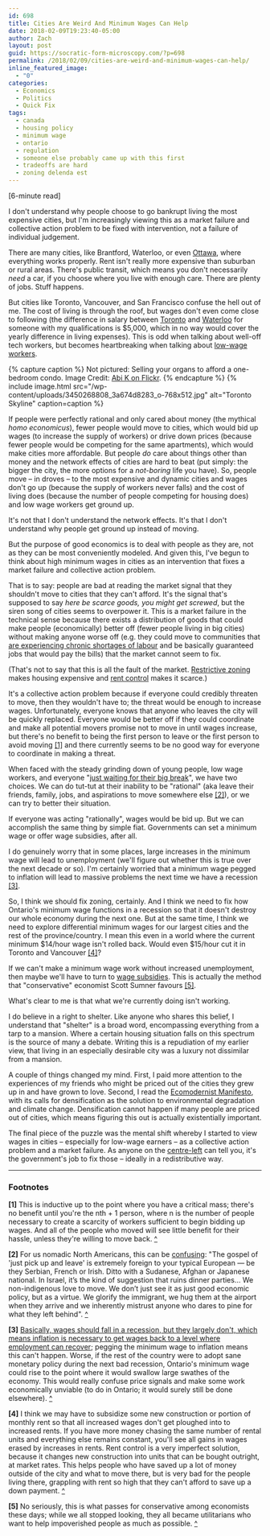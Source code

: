 ```yaml
---
id: 698
title: Cities Are Weird And Minimum Wages Can Help
date: 2018-02-09T19:23:40-05:00
author: Zach
layout: post
guid: https://socratic-form-microscopy.com/?p=698
permalink: /2018/02/09/cities-are-weird-and-minimum-wages-can-help/
inline_featured_image:
  - "0"
categories:
  - Economics
  - Politics
  - Quick Fix
tags:
  - canada
  - housing policy
  - minimum wage
  - ontario
  - regulation
  - someone else probably came up with this first
  - tradeoffs are hard
  - zoning delenda est
---
```


<p class="caption pre-post-meta">
[6-minute read]
</p>

I don't understand why people choose to go bankrupt living the most expensive cities, but I'm increasingly viewing this as a market failure and collective action problem to be fixed with intervention, not a failure of individual judgement.

There are many cities, like Brantford, Waterloo, or even <a href="http://www.cbc.ca/news/opinion/canada-out-of-reach-1.4348441">Ottawa</a>, where everything works properly. Rent isn't really more expensive than suburban or rural areas. There's public transit, which means you don't necessarily <em>need</em> a car, if you choose where you live with enough care. There are plenty of jobs. Stuff happens.

But cities like Toronto, Vancouver, and San Francisco confuse the hell out of me. The cost of living is through the roof, but wages don't even come close to following (the difference in salary between <a href="https://stackoverflow.com/jobs/salary/results?l=Toronto%2c+ON%2c+Canada&amp;ed=1&amp;ex=4&amp;ff=1&amp;dr%5B0%5D=BackendDeveloper&amp;tl%5B0%5D=javascript&amp;tl%5B1%5D=python&amp;tl%5B2%5D=angularjs&amp;tl%5B3%5D=node.js">Toronto</a> and <a href="https://stackoverflow.com/jobs/salary/results?l=Waterloo%2c+ON%2c+Canada&amp;ed=1&amp;ex=4&amp;ff=1&amp;dr%5B0%5D=BackendDeveloper&amp;tl%5B0%5D=javascript&amp;tl%5B1%5D=python&amp;tl%5B2%5D=angularjs&amp;tl%5B3%5D=node.js">Waterloo</a> for someone with my qualifications is $5,000, which in no way would cover the yearly difference in living expenses). This is odd when talking about well-off tech workers, but becomes heartbreaking when talking about <a href="https://www.vice.com/en_ca/article/8gkmek/what-its-like-trying-to-live-on-minimum-wage-in-vancouver">low-wage workers</a>.

{% capture caption %}
Not pictured: Selling your organs to afford a one-bedroom condo. Image Credit: <a href="https://www.flickr.com/photos/choudhrysaab/3450268808/in/photolist-6fTwHf-8wyADj-aPtUS2-mnVwT-4xUwZ-p2eF99-pDyCD-8RW1PT-8Mdsqq-UiMeWQ-ZYKtd3-2YXcS-5gvfxo-27NDEp-2Xr4y-5b6D3P-6Jaz4t-2YXhX-p7SBL3-brCkU4-d3gHS-UpUknT-UWBhdY-7QrT1b-d3gHT-a2bex4-VxgnDL-fZDCwH-8Cx8or-5Tacp-2YSXZ-6yjGe-UEeWrL-8pGrBf-PhQU6-az9DEu-8ezStY-4ucdKT-bUTTsN-oWJiYu-S7kk5m-4RJcZG-eXg2Wv-2mgTVD-cRUP4h-fELZJb-54mu8-73JzAt-8fnLUJ-quuwzo">Abi K on Flickr</a>.
{% endcapture %}
{% include image.html src="/wp-content/uploads/3450268808_3a674d8283_o-768x512.jpg" alt="Toronto Skyline" caption=caption %}

If people were perfectly rational and only cared about money (the mythical <em>homo economicus</em>), fewer people would move to cities, which would bid up wages (to increase the supply of workers) or drive down prices (because fewer people would be competing for the same apartments), which would make cities more affordable. But people <em>do</em> care about things other than money and the network effects of cities are hard to beat (put simply: the bigger the city, the more options for a <em>not-boring</em> life you have). So, people move – in droves – to the most expensive and dynamic cities and wages don't go up (because the supply of workers never falls) and the cost of living does (because the number of people competing for housing does) and low wage workers get ground up.

It's not that I don't understand the network effects. It's that I don't understand why people get ground up instead of moving.

But the purpose of good economics is to deal with people as they are, not as they can be most conveniently modeled. And given this, I've begun to think about high minimum wages in cities as an intervention that fixes a market failure and collective action problem.

That is to say: people are bad at reading the market signal that they shouldn't move to cities that they can't afford. It's the signal that's supposed to say <em>here be scarce goods, you might get screwed</em>, but the siren song of cities seems to overpower it. This is a market failure in the technical sense because there exists a distribution of goods that could make people (economically) better off (fewer people living in big cities) without making anyone worse off (e.g. they could move to communities that <a href="http://www.cbc.ca/news/canada/newfoundland-labrador/atlantic-voice-farmer-s-daughter-cape-breton-immigration-1.4501746">are experiencing chronic shortages of labour</a> and be basically guaranteed jobs that would pay the bills) that the market cannot seem to fix.

(That's not to say that this is all the fault of the market. <a href="http://urbankchoze.blogspot.ca/2014/04/euclidian-zoning.html">Restrictive zoning</a> makes housing expensive and <a href="http://www.econlib.org/library/Enc/RentControl.html">rent control</a> makes it scarce.)

It's a collective action problem because if everyone could credibly threaten to move, then they wouldn't have to; the threat would be enough to increase wages. Unfortunately, everyone knows that anyone who leaves the city will be quickly replaced. Everyone would be better off if they could coordinate and make all potential movers promise not to move in until wages increase, but there's no benefit to being the first person to leave or the first person to avoid moving <a id="caw-top-1" href="#caw-bot-1">[1]</a> and there currently seems to be no good way for everyone to coordinate in making a threat.

When faced with the steady grinding down of young people, low wage workers, and everyone "<a href="https://socratic-form-microscopy.com/2018/02/04/against-job-lotteries/">just waiting for their big break</a>", we have two choices. We can do tut-tut at their inability to be "rational" (aka leave their friends, family, jobs, and aspirations to move somewhere else <a id="caw-top-2" href="#caw-bot-2">[2]</a>), or we can try to better their situation.

If everyone was acting "rationally", wages would be bid up. But we can accomplish the same thing by simple fiat. Governments can set a minimum wage or offer wage subsidies, after all.

I do genuinely worry that in some places, large increases in the minimum wage will lead to unemployment (we'll figure out whether this is true over the next decade or so). I'm certainly worried that a minimum wage pegged to inflation will lead to massive problems the next time we have a recession <a id="caw-top-3" href="#caw-bot-3">[3]</a>.

So, I think we should fix zoning, certainly. And I think we need to fix how Ontario's minimum wage functions in a recession so that it doesn't destroy our whole economy during the next one. But at the same time, I think we need to explore differential minimum wages for our largest cities and the rest of the province/country. I mean this even in a world where the current minimum $14/hour wage isn't rolled back. Would even $15/hour cut it in Toronto and Vancouver <a id="caw-top-4" href="#caw-bot-4">[4]</a>?

If we can't make a minimum wage work without increased unemployment, then maybe we'll have to turn to <a href="https://socratic-form-microscopy.com/2017/08/27/why-dont-we-subsidize-higher-wages-or-public-policy-is-expensive/">wage subsidies</a>. This is actually the method that "conservative" economist Scott Sumner favours <a id="caw-top-5" href="#caw-bot-5">[5]</a>.

What's clear to me is that what we're currently doing isn't working.

I do believe in a right to shelter. Like anyone who shares this belief, I understand that "shelter" is a broad word, encompassing everything from a tarp to a mansion. Where a certain housing situation falls on this spectrum is the source of many a debate. Writing this is a repudiation of my earlier view, that living in an especially desirable city was a luxury not dissimilar from a mansion.

A couple of things changed my mind. First, I paid more attention to the experiences of my friends who might be priced out of the cities they grew up in and have grown to love. Second, I read the <a href="http://www.ecomodernism.org/manifesto-english/">Ecomodernist Manifesto</a>, with its calls for densification as the solution to environmental degradation and climate change. Densification cannot happen if many people are priced out of cities, which means figuring this out is actually existentially important.

The final piece of the puzzle was the mental shift whereby I started to view wages in cities – especially for low-wage earners – as a collective action problem and a market failure. As anyone on the <a href="http://induecourse.ca/on-the-disappearance-of-the-centre-right-in-canada/">centre-left</a> can tell you, it's the government's job to fix those – ideally in a redistributive way.

---

<div class="footnotes" markdown="1">
<h3>Footnotes</h3>

<strong id="caw-bot-1">[1]</strong> This is inductive up to the point where you have a critical mass; there's no benefit until you're the nth + 1 person, where n is the number of people necessary to create a scarcity of workers sufficient to begin bidding up wages. And all of the people who moved will see little benefit for their hassle, unless they're willing to move back. <a href="#caw-top-1">^</a>

<strong id="caw-bot-2">[2]</strong> For us nomadic North Americans, this can be <a href="http://nationalpost.com/opinion/tristin-hopper-why-canadian-white-people-have-so-much-trouble-understanding-why-somebody-wouldnt-want-to-leave-attawapiskat">confusing</a>: "The gospel of 'just pick up and leave' is extremely foreign to your typical European — be they Serbian, French or Irish. Ditto with a Sudanese, Afghan or Japanese national. In Israel, it’s the kind of suggestion that ruins dinner parties… We non-indigenous love to move. We don’t just see it as just good economic policy, but as a virtue. We glorify the immigrant, we hug them at the airport when they arrive and we inherently mistrust anyone who dares to pine for what they left behind". <a href="#caw-top-2">^</a>

<strong id="caw-bot-3">[3]</strong> <a href="http://www.themoneyillusion.com/?p=15758">Basically, wages should fall in a recession, but they largely don't, which means inflation is necessary to get wages back to a level where employment can recover</a>; pegging the minimum wage to inflation means this can't happen. Worse, if the rest of the country were to adopt sane monetary policy during the next bad recession, Ontario's minimum wage could rise to the point where it would swallow large swathes of the economy. This would really confuse price signals and make some work economically unviable (to do in Ontario; it would surely still be done elsewhere). <a href="#caw-top-3">^</a>

<strong id="caw-bot-4">[4]</strong> I think we may have to subsidize some new construction or portion of monthly rent so that all increased wages don't get ploughed into to increased rents. If you have more money chasing the same number of rental units and everything else remains constant, you'll see all gains in wages erased by increases in rents. Rent control is a very imperfect solution, because it changes new construction into units that can be bought outright, at market rates. This helps people who have saved up a lot of money outside of the city and what to move there, but is very bad for the people living there, grappling with rent so high that they can't afford to save up a down payment. <a href="#caw-top-4">^</a>

<strong id="caw-bot-5">[5]</strong> No seriously, this is what passes for conservative among economists these days; while we all stopped looking, they all became utilitarians who want to help impoverished people as much as possible. <a href="#caw-top-5">^</a>

</div>
